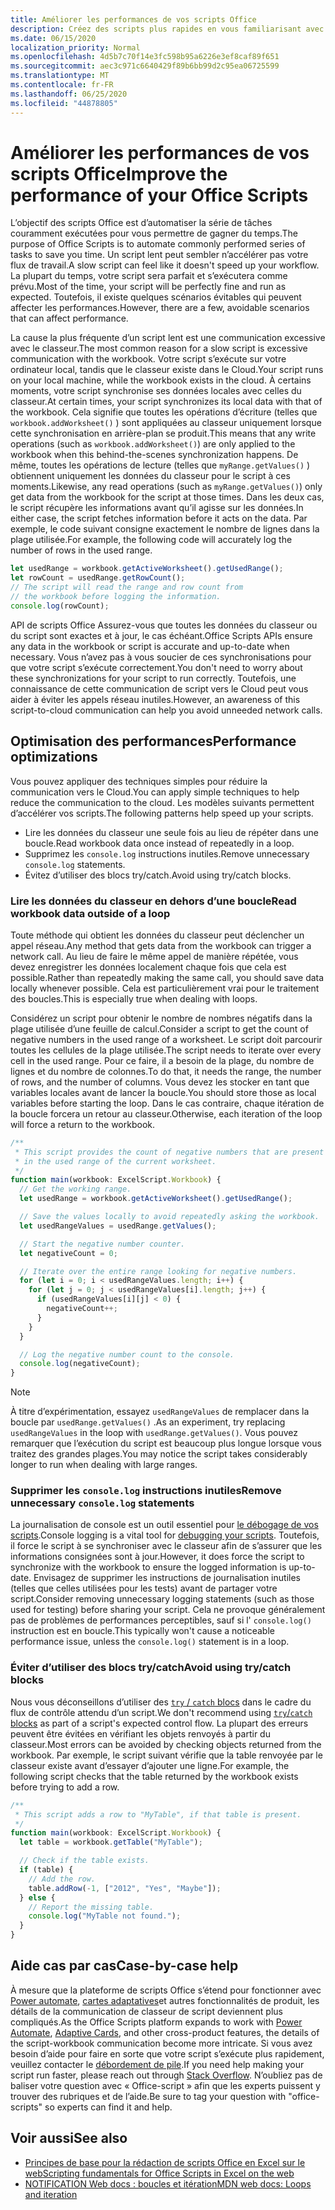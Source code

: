 ```yaml
---
title: Améliorer les performances de vos scripts Office
description: Créez des scripts plus rapides en vous familiarisant avec la communication entre le classeur Excel et votre script.
ms.date: 06/15/2020
localization_priority: Normal
ms.openlocfilehash: 4d5b7c70f14e3fc598b95a6226e3ef8caf89f651
ms.sourcegitcommit: aec3c971c6640429f89b6bb99d2c95ea06725599
ms.translationtype: MT
ms.contentlocale: fr-FR
ms.lasthandoff: 06/25/2020
ms.locfileid: "44878805"
---
```

# <a name="improve-the-performance-of-your-office-scripts"></a><span data-ttu-id="c9cef-103">Améliorer les performances de vos scripts Office</span><span class="sxs-lookup"><span data-stu-id="c9cef-103">Improve the performance of your Office Scripts</span></span>

<span data-ttu-id="c9cef-104">L’objectif des scripts Office est d’automatiser la série de tâches couramment exécutées pour vous permettre de gagner du temps.</span><span class="sxs-lookup"><span data-stu-id="c9cef-104">The purpose of Office Scripts is to automate commonly performed series of tasks to save you time.</span></span> <span data-ttu-id="c9cef-105">Un script lent peut sembler n’accélérer pas votre flux de travail.</span><span class="sxs-lookup"><span data-stu-id="c9cef-105">A slow script can feel like it doesn't speed up your workflow.</span></span> <span data-ttu-id="c9cef-106">La plupart du temps, votre script sera parfait et s’exécutera comme prévu.</span><span class="sxs-lookup"><span data-stu-id="c9cef-106">Most of the time, your script will be perfectly fine and run as expected.</span></span> <span data-ttu-id="c9cef-107">Toutefois, il existe quelques scénarios évitables qui peuvent affecter les performances.</span><span class="sxs-lookup"><span data-stu-id="c9cef-107">However, there are a few, avoidable scenarios that can affect performance.</span></span>

<span data-ttu-id="c9cef-108">La cause la plus fréquente d’un script lent est une communication excessive avec le classeur.</span><span class="sxs-lookup"><span data-stu-id="c9cef-108">The most common reason for a slow script is excessive communication with the workbook.</span></span> <span data-ttu-id="c9cef-109">Votre script s’exécute sur votre ordinateur local, tandis que le classeur existe dans le Cloud.</span><span class="sxs-lookup"><span data-stu-id="c9cef-109">Your script runs on your local machine, while the workbook exists in the cloud.</span></span> <span data-ttu-id="c9cef-110">À certains moments, votre script synchronise ses données locales avec celles du classeur.</span><span class="sxs-lookup"><span data-stu-id="c9cef-110">At certain times, your script synchronizes its local data with that of the workbook.</span></span> <span data-ttu-id="c9cef-111">Cela signifie que toutes les opérations d’écriture (telles que `workbook.addWorksheet()` ) sont appliquées au classeur uniquement lorsque cette synchronisation en arrière-plan se produit.</span><span class="sxs-lookup"><span data-stu-id="c9cef-111">This means that any write operations (such as `workbook.addWorksheet()`) are only applied to the workbook when this behind-the-scenes synchronization happens.</span></span> <span data-ttu-id="c9cef-112">De même, toutes les opérations de lecture (telles que `myRange.getValues()` ) obtiennent uniquement les données du classeur pour le script à ces moments.</span><span class="sxs-lookup"><span data-stu-id="c9cef-112">Likewise, any read operations (such as `myRange.getValues()`) only get data from the workbook for the script at those times.</span></span> <span data-ttu-id="c9cef-113">Dans les deux cas, le script récupère les informations avant qu’il agisse sur les données.</span><span class="sxs-lookup"><span data-stu-id="c9cef-113">In either case, the script fetches information before it acts on the data.</span></span> <span data-ttu-id="c9cef-114">Par exemple, le code suivant consigne exactement le nombre de lignes dans la plage utilisée.</span><span class="sxs-lookup"><span data-stu-id="c9cef-114">For example, the following code will accurately log the number of rows in the used range.</span></span>

```TypeScript
let usedRange = workbook.getActiveWorksheet().getUsedRange();
let rowCount = usedRange.getRowCount();
// The script will read the range and row count from
// the workbook before logging the information.
console.log(rowCount);
```

<span data-ttu-id="c9cef-115">API de scripts Office Assurez-vous que toutes les données du classeur ou du script sont exactes et à jour, le cas échéant.</span><span class="sxs-lookup"><span data-stu-id="c9cef-115">Office Scripts APIs ensure any data in the workbook or script is accurate and up-to-date when necessary.</span></span> <span data-ttu-id="c9cef-116">Vous n’avez pas à vous soucier de ces synchronisations pour que votre script s’exécute correctement.</span><span class="sxs-lookup"><span data-stu-id="c9cef-116">You don't need to worry about these synchronizations for your script to run correctly.</span></span> <span data-ttu-id="c9cef-117">Toutefois, une connaissance de cette communication de script vers le Cloud peut vous aider à éviter les appels réseau inutiles.</span><span class="sxs-lookup"><span data-stu-id="c9cef-117">However, an awareness of this script-to-cloud communication can help you avoid unneeded network calls.</span></span>

## <a name="performance-optimizations"></a><span data-ttu-id="c9cef-118">Optimisation des performances</span><span class="sxs-lookup"><span data-stu-id="c9cef-118">Performance optimizations</span></span>

<span data-ttu-id="c9cef-119">Vous pouvez appliquer des techniques simples pour réduire la communication vers le Cloud.</span><span class="sxs-lookup"><span data-stu-id="c9cef-119">You can apply simple techniques to help reduce the communication to the cloud.</span></span> <span data-ttu-id="c9cef-120">Les modèles suivants permettent d’accélérer vos scripts.</span><span class="sxs-lookup"><span data-stu-id="c9cef-120">The following patterns help speed up your scripts.</span></span>

- <span data-ttu-id="c9cef-121">Lire les données du classeur une seule fois au lieu de répéter dans une boucle.</span><span class="sxs-lookup"><span data-stu-id="c9cef-121">Read workbook data once instead of repeatedly in a loop.</span></span>
- <span data-ttu-id="c9cef-122">Supprimez les `console.log` instructions inutiles.</span><span class="sxs-lookup"><span data-stu-id="c9cef-122">Remove unnecessary `console.log` statements.</span></span>
- <span data-ttu-id="c9cef-123">Évitez d’utiliser des blocs try/catch.</span><span class="sxs-lookup"><span data-stu-id="c9cef-123">Avoid using try/catch blocks.</span></span>

### <a name="read-workbook-data-outside-of-a-loop"></a><span data-ttu-id="c9cef-124">Lire les données du classeur en dehors d’une boucle</span><span class="sxs-lookup"><span data-stu-id="c9cef-124">Read workbook data outside of a loop</span></span>

<span data-ttu-id="c9cef-125">Toute méthode qui obtient les données du classeur peut déclencher un appel réseau.</span><span class="sxs-lookup"><span data-stu-id="c9cef-125">Any method that gets data from the workbook can trigger a network call.</span></span> <span data-ttu-id="c9cef-126">Au lieu de faire le même appel de manière répétée, vous devez enregistrer les données localement chaque fois que cela est possible.</span><span class="sxs-lookup"><span data-stu-id="c9cef-126">Rather than repeatedly making the same call, you should save data locally whenever possible.</span></span> <span data-ttu-id="c9cef-127">Cela est particulièrement vrai pour le traitement des boucles.</span><span class="sxs-lookup"><span data-stu-id="c9cef-127">This is especially true when dealing with loops.</span></span>

<span data-ttu-id="c9cef-128">Considérez un script pour obtenir le nombre de nombres négatifs dans la plage utilisée d’une feuille de calcul.</span><span class="sxs-lookup"><span data-stu-id="c9cef-128">Consider a script to get the count of negative numbers in the used range of a worksheet.</span></span> <span data-ttu-id="c9cef-129">Le script doit parcourir toutes les cellules de la plage utilisée.</span><span class="sxs-lookup"><span data-stu-id="c9cef-129">The script needs to iterate over every cell in the used range.</span></span> <span data-ttu-id="c9cef-130">Pour ce faire, il a besoin de la plage, du nombre de lignes et du nombre de colonnes.</span><span class="sxs-lookup"><span data-stu-id="c9cef-130">To do that, it needs the range, the number of rows, and the number of columns.</span></span> <span data-ttu-id="c9cef-131">Vous devez les stocker en tant que variables locales avant de lancer la boucle.</span><span class="sxs-lookup"><span data-stu-id="c9cef-131">You should store those as local variables before starting the loop.</span></span> <span data-ttu-id="c9cef-132">Dans le cas contraire, chaque itération de la boucle forcera un retour au classeur.</span><span class="sxs-lookup"><span data-stu-id="c9cef-132">Otherwise, each iteration of the loop will force a return to the workbook.</span></span>

```TypeScript
/**
 * This script provides the count of negative numbers that are present
 * in the used range of the current worksheet.
 */
function main(workbook: ExcelScript.Workbook) {
  // Get the working range.
  let usedRange = workbook.getActiveWorksheet().getUsedRange();

  // Save the values locally to avoid repeatedly asking the workbook.
  let usedRangeValues = usedRange.getValues();

  // Start the negative number counter.
  let negativeCount = 0;

  // Iterate over the entire range looking for negative numbers.
  for (let i = 0; i < usedRangeValues.length; i++) {
    for (let j = 0; j < usedRangeValues[i].length; j++) {
      if (usedRangeValues[i][j] < 0) {
        negativeCount++;
      }
    }
  }

  // Log the negative number count to the console.
  console.log(negativeCount);
}
```

> [!NOTE]
> <span data-ttu-id="c9cef-133">À titre d’expérimentation, essayez `usedRangeValues` de remplacer dans la boucle par `usedRange.getValues()` .</span><span class="sxs-lookup"><span data-stu-id="c9cef-133">As an experiment, try replacing `usedRangeValues` in the loop with `usedRange.getValues()`.</span></span> <span data-ttu-id="c9cef-134">Vous pouvez remarquer que l’exécution du script est beaucoup plus longue lorsque vous traitez des grandes plages.</span><span class="sxs-lookup"><span data-stu-id="c9cef-134">You may notice the script takes considerably longer to run when dealing with large ranges.</span></span>

### <a name="remove-unnecessary-consolelog-statements"></a><span data-ttu-id="c9cef-135">Supprimer les `console.log` instructions inutiles</span><span class="sxs-lookup"><span data-stu-id="c9cef-135">Remove unnecessary `console.log` statements</span></span>

<span data-ttu-id="c9cef-136">La journalisation de console est un outil essentiel pour [le débogage de vos scripts](../testing/troubleshooting.md).</span><span class="sxs-lookup"><span data-stu-id="c9cef-136">Console logging is a vital tool for [debugging your scripts](../testing/troubleshooting.md).</span></span> <span data-ttu-id="c9cef-137">Toutefois, il force le script à se synchroniser avec le classeur afin de s’assurer que les informations consignées sont à jour.</span><span class="sxs-lookup"><span data-stu-id="c9cef-137">However, it does force the script to synchronize with the workbook to ensure the logged information is up-to-date.</span></span> <span data-ttu-id="c9cef-138">Envisagez de supprimer les instructions de journalisation inutiles (telles que celles utilisées pour les tests) avant de partager votre script.</span><span class="sxs-lookup"><span data-stu-id="c9cef-138">Consider removing unnecessary logging statements (such as those used for testing) before sharing your script.</span></span> <span data-ttu-id="c9cef-139">Cela ne provoque généralement pas de problèmes de performances perceptibles, sauf si l' `console.log()` instruction est en boucle.</span><span class="sxs-lookup"><span data-stu-id="c9cef-139">This typically won't cause a noticeable performance issue, unless the `console.log()` statement is in a loop.</span></span>

### <a name="avoid-using-trycatch-blocks"></a><span data-ttu-id="c9cef-140">Éviter d’utiliser des blocs try/catch</span><span class="sxs-lookup"><span data-stu-id="c9cef-140">Avoid using try/catch blocks</span></span>

<span data-ttu-id="c9cef-141">Nous vous déconseillons d’utiliser des [ `try` / `catch` blocs](https://developer.mozilla.org/docs/Web/JavaScript/Reference/Statements/try...catch) dans le cadre du flux de contrôle attendu d’un script.</span><span class="sxs-lookup"><span data-stu-id="c9cef-141">We don't recommend using [`try`/`catch` blocks](https://developer.mozilla.org/docs/Web/JavaScript/Reference/Statements/try...catch) as part of a script's expected control flow.</span></span> <span data-ttu-id="c9cef-142">La plupart des erreurs peuvent être évitées en vérifiant les objets renvoyés à partir du classeur.</span><span class="sxs-lookup"><span data-stu-id="c9cef-142">Most errors can be avoided by checking objects returned from the workbook.</span></span> <span data-ttu-id="c9cef-143">Par exemple, le script suivant vérifie que la table renvoyée par le classeur existe avant d’essayer d’ajouter une ligne.</span><span class="sxs-lookup"><span data-stu-id="c9cef-143">For example, the following script checks that the table returned by the workbook exists before trying to add a row.</span></span>

```TypeScript
/**
 * This script adds a row to "MyTable", if that table is present.
 */
function main(workbook: ExcelScript.Workbook) {
  let table = workbook.getTable("MyTable");

  // Check if the table exists.
  if (table) {
    // Add the row.
    table.addRow(-1, ["2012", "Yes", "Maybe"]);
  } else {
    // Report the missing table.
    console.log("MyTable not found.");
  }
}
```

## <a name="case-by-case-help"></a><span data-ttu-id="c9cef-144">Aide cas par cas</span><span class="sxs-lookup"><span data-stu-id="c9cef-144">Case-by-case help</span></span>

<span data-ttu-id="c9cef-145">À mesure que la plateforme de scripts Office s’étend pour fonctionner avec [Power automate](https://flow.microsoft.com/), [cartes adaptatives](https://docs.microsoft.com/adaptive-cards)et autres fonctionnalités de produit, les détails de la communication de classeur de script deviennent plus compliqués.</span><span class="sxs-lookup"><span data-stu-id="c9cef-145">As the Office Scripts platform expands to work with [Power Automate](https://flow.microsoft.com/), [Adaptive Cards](https://docs.microsoft.com/adaptive-cards), and other cross-product features, the details of the script-workbook communication become more intricate.</span></span> <span data-ttu-id="c9cef-146">Si vous avez besoin d’aide pour faire en sorte que votre script s’exécute plus rapidement, veuillez contacter le [débordement de pile](https://stackoverflow.com/questions/tagged/office-scripts).</span><span class="sxs-lookup"><span data-stu-id="c9cef-146">If you need help making your script run faster, please reach out through [Stack Overflow](https://stackoverflow.com/questions/tagged/office-scripts).</span></span> <span data-ttu-id="c9cef-147">N’oubliez pas de baliser votre question avec « Office-script » afin que les experts puissent y trouver des rubriques et de l’aide.</span><span class="sxs-lookup"><span data-stu-id="c9cef-147">Be sure to tag your question with "office-scripts" so experts can find it and help.</span></span>

## <a name="see-also"></a><span data-ttu-id="c9cef-148">Voir aussi</span><span class="sxs-lookup"><span data-stu-id="c9cef-148">See also</span></span>

- [<span data-ttu-id="c9cef-149">Principes de base pour la rédaction de scripts Office en Excel sur le web</span><span class="sxs-lookup"><span data-stu-id="c9cef-149">Scripting fundamentals for Office Scripts in Excel on the web</span></span>](scripting-fundamentals.md)
- [<span data-ttu-id="c9cef-150">NOTIFICATION Web docs : boucles et itération</span><span class="sxs-lookup"><span data-stu-id="c9cef-150">MDN web docs: Loops and iteration</span></span>](https://developer.mozilla.org/docs/Web/JavaScript/Guide/Loops_and_iteration)
